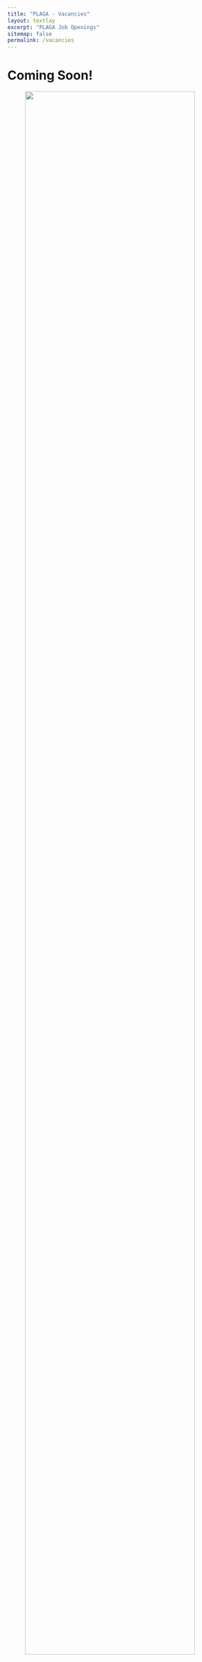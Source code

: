 ```yaml
---
title: "PLAGA - Vacancies"
layout: textlay
excerpt: "PLAGA Job Openings"
sitemap: false
permalink: /vacancies
---
```


# Coming Soon!


<figure>
<img src="{{ site.url }}{{ site.baseurl }}/images/picpic/Gallery/group.jpg" width="95%">
</figure>
